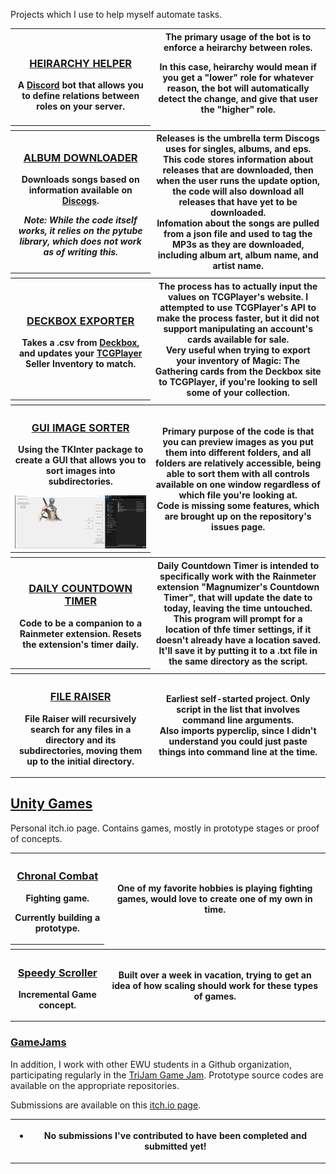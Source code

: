 Projects which I use to help myself automate tasks.

<table>

<tr>
<th class="rowtitle">
<h3><a href="https://github.com/Clockknight/heirarchy-helper">
HEIRARCHY HELPER
</a></h3>
A <a href="http://discord.gg">Discord</a> bot that allows you to define relations between roles on your server.
</th>

<th class="rowcontent">
The primary usage of the bot is to enforce a heirarchy between roles. 

In this case, heirarchy would mean if you get a "lower" role for whatever reason, the bot will automatically detect the change, and give that user the "higher" role.
</th>
</tr>

<tr><th class="hspacer"></th></tr>

<tr>
<th class="rowtitle">
<h3><a href="https://github.com/Clockknight/album-downloader">
ALBUM DOWNLOADER
</a></h3>
Downloads songs based on information available on <a href="http://Discogs.com">Discogs</a>.

<i>Note: While the code itself works, it relies on the pytube library, which does not work as of writing this.</i> 

</th>

<th class="rowcontent">
Releases is the umbrella term Discogs uses for singles, albums, and eps.
<br>
This code stores information about releases that are downloaded, then when the user runs the update option, the code will also download all releases that have yet to be downloaded.
<br>
Infomation about the songs are pulled from a json file and used to tag the MP3s as they are downloaded, including album art, album name, and artist name.
</th>
</tr>

<tr><th class="hspacer"></th></tr>

<tr>
<th class="rowtitle">
<h3><a href="https://github.com/Clockknight/deckbox-exporter">
DECKBOX EXPORTER
</a></h3>

Takes a .csv from <a href="https://deckbox.org/">Deckbox</a>, and updates your <a href="https://www.tcgplayer.com/">TCGPlayer</a> Seller Inventory to match.
</th>
<th class="rowcontent">
The process has to actually input the values on TCGPlayer's website. I attempted to use TCGPlayer's API to make the process faster, but it did not support manipulating an account's cards available for sale.
<br>
Very useful when trying to export your inventory of Magic: The Gathering cards from the Deckbox site to TCGPlayer, if you're looking to sell some of your collection.
</th>
</tr>


<tr><th class="hspacer"></th></tr>

<tr>
<th class="rowtitle">
<h3><a href="https://github.com/Clockknight/gui-image-sorter">
GUI IMAGE SORTER
</a></h3>

Using the TKInter package to create a GUI that allows you to sort images into subdirectories.

<img src="sorter.png">

</th>
<th class="rowcontent">
Primary purpose of the code is that you can preview images as you put them into different folders, and all folders are relatively accessible, being able to sort them with all controls available on one window regardless of which file you're looking at.
<br>
Code is missing some features, which are brought up on the repository's issues page.
</th>
</tr>

<tr><th class="hspacer"></th></tr>

<tr>
<th class="rowtitle">
<h3><a href="https://github.com/Clockknight/daily-countdown-timer">
DAILY COUNTDOWN TIMER
</a></h3>

Code to be a companion to a Rainmeter extension. Resets the extension's timer daily.
</th>
<th class="rowcontent">
Daily Countdown Timer is intended to specifically work with the Rainmeter extension "Magnumizer's Countdown Timer", that will update the date to today, leaving the time untouched.
<br>
This program will prompt for a location of thfe timer settings, if it doesn't already have a location saved. It'll save it by putting it to a .txt file in the same directory as the script.
</th>
</tr>

<tr><th class="hspacer"></th></tr>

<tr>
<th class="rowtitle">
<h3><a href="https://github.com/Clockknight/file-raiser">
FILE RAISER
</a></h3>

File Raiser will recursively search for any files in a directory and its subdirectories, moving them up to the initial directory. 
</th>
<th class="rowcontent">
Earliest self-started project. Only script in the list that involves command line arguments. 
<br>
Also imports pyperclip, since I didn't understand you could just paste things into command line at the time.
</th>
</tr>
</table>

## [Unity Games](https://clockknight.itch.io/)

Personal itch.io page. Contains games, mostly in prototype stages or proof of concepts. 


<table>

<tr>
<th class="rowtitle">
<h3><a href="https://clockknight.itch.io/chronal-combat">Chronal Combat</a></h3>

Fighting game. 

Currently building a prototype.
</th>
<th class="rowcontent">

One of my favorite hobbies is playing fighting games, would love to create one of my own in time.
</th>
</tr>

<tr><th class="hspacer"></th></tr>

<tr>
<th  class="rowtitle">
<h3><a href="https://clockknight.itch.io/speedy-scroller">Speedy Scroller</a></h3>

Incremental Game concept. 
</th>
<th class="rowcontent">

Built over a week in vacation, trying to get an idea of how scaling should work for these types of games.
</th>
</tr>

</table>

### [GameJams](https://github.com/EagleJammers)

In addition, I work with other EWU students in a Github organization, participating regularly in the 
<a href="https://trijam.itch.io/">TriJam Game Jam</a>.
Prototype source codes are available on the appropriate repositories.</div>

Submissions are available on this <a href="https://ohhm.itch.io/">itch.io page</a>.

<table>

<tr>
<th class="rowcontent">
<ul><li>No submissions I've contributed to have been completed and submitted yet!</li></ul>
</th>
</tr>

</table>


